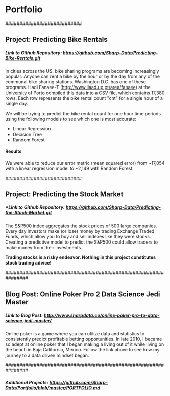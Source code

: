 # Portfolio

###########################
## Project: Predicting Bike Rentals
##### *Link to Github Repository: https://github.com/Sharp-Data/Predicting-Bike-Rentals.git*
In cities across the US, bike sharing programs are becoming increasingly popular.  Anyone can rent a bike by the hour or by the day from any of the communal bike sharing stations.  Washington D.C. has one of these programs.  Hadi Fanaee-T (http://www.liaad.up.pt/area/fanaee) at the University of Porto compiled this data into a CSV file, which contains 17,380 rows.  Each row represents the bike rental count "cnt" for a single hour of a single day.

We will be trying to predict the bike rental count for one hour time periods using the following models to see which one is most accurate:

- Linear Regression
- Decision Tree
- Random Forest

#### Results
We were able to reduce our error metric (mean squared error) from ~17,054 with a linear regression model to ~2,149 with Random Forest.


###########################
## Project: Predicting the Stock Market
##### *Link to Github Repository: https://github.com/Sharp-Data/Predicting-the-Stock-Market.git
The S&P500 index aggregates the stock prices of 500 large companies.  Every day investors make (or lose) money by
trading Exchange Traded Funds, which allow you to buy and sell indexes like they were stocks.  Creating a predictive
model to predict the S&P500 could allow traders to make money from their investments.

**Trading stocks is a risky endeavor.  Nothing in this project constitutes stock trading advice!**


################################################################
## Blog Post: Online Poker Pro 2 Data Science Jedi Master
##### *Link to Blog Post: http://www.sharpdata.co/online-poker-pro-to-data-science-jedi-master/*
Online poker is a game where you can utilize data and statistics to consistently predict profitable betting opportunities.  In late 2010, I became so adept at online poker that I began making a living out of it while living on the beach in Baja California, Mexico.  Follow the link above to see how my journey to a data driven mindset began.

################################################################
#### *Additional Projects: https://github.com/Sharp-Data/Portfolio/blob/master/PORTFOLIO.md*

